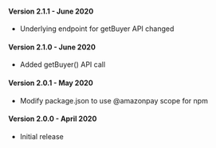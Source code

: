 #### Version 2.1.1 - June 2020
* Underlying endpoint for getBuyer API changed

#### Version 2.1.0 - June 2020
* Added getBuyer() API call

#### Version 2.0.1 - May 2020
* Modify package.json to use @amazonpay scope for npm

#### Version 2.0.0 - April 2020
* Initial release
